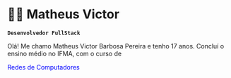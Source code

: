 # 🧑‍💻 Matheus Victor

**`Desenvolvedor FullStack`**

Olá! Me chamo Matheus Victor Barbosa Pereira e tenho 17 anos.
Concluí o ensino médio no IFMA, com o curso de <p style="color: blue;">Redes de Computadores</p>
